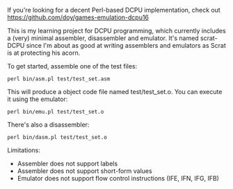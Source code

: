 If you're looking for a decent Perl-based DCPU implementation, check out https://github.com/doy/games-emulation-dcpu16

This is my learning project for DCPU programming, which currently includes a (very) minimal assembler, disassembler and emulator. It's named scrat-DCPU since I'm about as good at writing assemblers and emulators as Scrat is at protecting his acorn.

To get started, assemble one of the test files:

    perl bin/asm.pl test/test_set.asm
	
This will produce a object code file named test/test_set.o. You can execute it using the emulator:

    perl bin/emu.pl test/test_set.o
	
There's also a disassembler:

    perl bin/dasm.pl test/test_set.o
	
Limitations:

* Assembler does not support labels
* Assembler does not support short-form values
* Emulator does not support flow control instructions (IFE, IFN, IFG, IFB)
